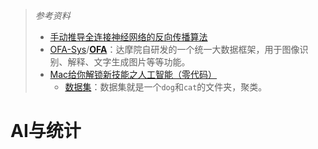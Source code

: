 > *参考资料*
>
> - [手动推导全连接神经网络的反向传播算法](https://www.bilibili.com/video/BV1ZL4y1479R?share_source=copy_web)
> - [OFA-Sys](https://github.com/OFA-Sys)/**[OFA](https://github.com/OFA-Sys/OFA)**：达摩院自研发的一个统一大数据框架，用于图像识别、解释、文字生成图片等等功能。
> - [Mac给你解锁新技能之人工智能（零代码）](https://www.bilibili.com/video/BV1L3411H7GC?spm_id_from=333.1007.top_right_bar_window_custom_collection.content.click&vd_source=b736aa3d7f0fdf47b59ea3021dc810ab)
>   - [数据集](https://share.weiyun.com/gPhPEFNr)：数据集就是一个`dog`和`cat`的文件夹，聚类。

# AI与统计

